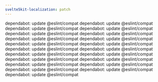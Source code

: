 ```yaml
---
svelte5kit-localization: patch
---
```


dependabot: update @eslint/compat
dependabot: update @eslint/compat
dependabot: update @eslint/compat
dependabot: update @eslint/compat
dependabot: update @eslint/compat
dependabot: update @eslint/compat
dependabot: update @eslint/compat
dependabot: update @eslint/compat
dependabot: update @eslint/compat
dependabot: update @eslint/compat
dependabot: update @eslint/compat
dependabot: update @eslint/compat
dependabot: update @eslint/compat
dependabot: update @eslint/compat
dependabot: update @eslint/compat
dependabot: update @eslint/compat
dependabot: update @eslint/compat
dependabot: update @eslint/compat
dependabot: update @eslint/compat
dependabot: update @eslint/compat
dependabot: update @eslint/compat
